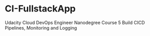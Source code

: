# CI-FullstackApp
Udacity Cloud DevOps Engineer Nanodegree Course 5 Build CICD Pipelines, Monitoring and Logging
